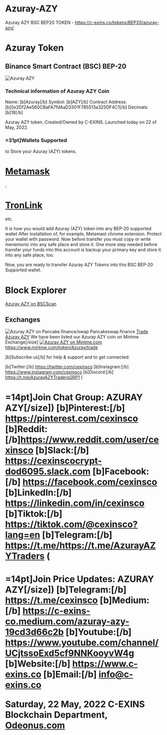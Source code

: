 



# Azuray-AZY
Azuray AZY BSC BEP20 TOKEN - https://c-exins.co/tokens/BEP20/azuray-azy/

<h1>Azuray Token</h1>
<h2>Binance Smart Contract (BSC) BEP-20</h2>
<img src="https://c-exins.co/lnkimages/Azuray-AZY-logo-200x200.png" alt="Azuray AZY" title="Azuray AZY" />


<h3>Technical information of Azuray AZY Coin</h3>

Name: [b]Azuray[/b]
Symbol: [b]AZY[/b]
Contract Address: [b]0x2Df2Ae560CBaFA7fdAaD3301F785513a325DF4C1[/b]
Decimals: [b]18[/b]

Azuray AZY token. Created/Owned by C-EXINS. Launched today on
22 of May, 2022.


<h3>=31pt]Wallets Supported</h3> 
to Store your Azuray (AZY) tokens.


<h1><a href="https://microsoftedge.microsoft.com/addons/detail/metamask/ejbalbakoplchlghecdalmeeeajnimhm?hl=en-US" title="Azuray AZY on Metamask">Metamask</a></h1>, <h1><a href="https://trustwallet.com/dl/apk" title="Azuray AZY on TronLink">TronLink</a></h1> etc.


It is how you would add Azuray (AZY) token into any BEP-20 supported wallet 
After installation of, for example, Metamast chrome extension. Protect your wallet with password. Now before transfer
you must copy or write menemonic into any safe place and store it. One more step needed before transfer your funds into
this account is backup your primary key and store it into any safe place, too.

Now, you are ready to transfer Azuray AZY Tokens into this BSC BEP-20 Supported wallet.



<h1>Block Explorer</h1>
<a href="https://bscscan.com/token/0x2Df2Ae560CBaFA7fdAaD3301F785513a325DF4C1" title="Azuray AZY block explorer">Azuray AZY on BSCScan</a>



<h2>Exchanges</h2>
<img src="https://www.c-exins.co/tokens/ERC20/odematic-odm/images/pancake.finace.png" alt="Azuray AZY on Pancake.finance/swap" title="Azuray AZY on Pancake.finance/swap" />
Pancakeswap.finance
<a href="https://pancakeswap.finance/swap?outputCurrency=0x2Df2Ae560CBaFA7fdAaD3301F785513a325DF4C1" title="Trade Azuray AZY on Pancake.finance/swap">Trade Azuray AZY</a>
We have been listed our Azuray AZY coin on Mintme Exchange[/size]
<a href="https://www.mintme.com/token/Azuray/invite" title="Azuray AZY on Mintme"><img src="https://www.c-exins.co/tokens/BEP20/azuray-azy/images/mintme-exchange.png" alt="Azuray AZY on Mintme.com" title="Azuray AZY on Mintme.com"/></a>
<a href="https://www.mintme.com/token/Azuray/invite" title="Trade Azuray AZY">https://www.mintme.com/token/Azuray/trade</a>

[b]Subscribe us[/b] for help & support and to get connected:


[b]Twitter:[/b] https://twitter.com/cexinsco
[b]Instagram:[/b] https://www.instagram.com/cexinsco
[b]Discord:[/b] https://t.me/AzurayAZYTradersGRP1 (<h1>=14pt]Join Chat Group: AZURAY AZY[/size])
[b]Pinterest:[/b] https://pinterest.com/cexinsco
[b]Reddit:[/b]https://www.reddit.com/user/cexinsco
[b]Slack:[/b] https://cexinscocrypt-dod6095.slack.com
[b]Facebook:[/b] https://facebook.com/cexinsco
[b]LinkedIn:[/b] https://linkedin.com/in/cexinsco
[b]Tiktok:[/b] https://tiktok.com/@cexinsco?lang=en
[b]Telegram:[/b] https://t.me/https://t.me/AzurayAZYTraders (<h1>=14pt]Join Price Updates: AZURAY AZY[/size])
[b]Telegram:[/b] https://t.me/cexinsco
[b]Medium:[/b] https://c-exins-co.medium.com/azuray-azy-19cd3d66c2b
[b]Youtube:[/b] https://www.youtube.com/channel/UCjtssoExd5cf9NNKooyvW4g
[b]Website:[/b] https://www.c-exins.co
[b]Email:[/b] info@c-exins.co


Saturday, 22 May, 2022
C-EXINS Blockchain Department, <a href="http://Odeonus.com" title="Odeonus.com">Odeonus.com</a>

